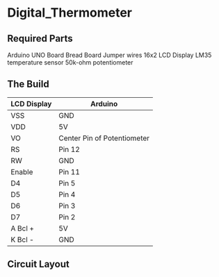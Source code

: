 # Digital_Thermometer

## Required Parts
Arduino UNO Board
Bread Board
Jumper wires
16x2 LCD Display
LM35 temperature sensor 
50k-ohm potentiometer

## The Build
|LCD Display | Arduino|
|--------|-------|
|VSS | GND|
|VDD | 5V|
|VO | Center Pin of Potentiometer|
|RS | Pin 12|
|RW | GND|
|Enable | Pin 11|
|D4 | Pin 5|
|D5 | Pin 4|
|D6 | Pin 3|
|D7 | Pin 2|
|A Bcl + | 5V|
|K Bcl - | GND|

## Circuit Layout
